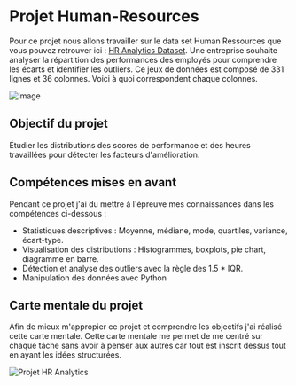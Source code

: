 # Projet Human-Resources
Pour ce projet nous allons travailler sur le data set Human Ressources que vous pouvez retrouver ici : <a href=https://www.kaggle.com/datasets/rhuebner/human-resources-data-set>HR Analytics Dataset</a>.
 Une entreprise souhaite analyser la répartition des performances des employés pour comprendre les écarts et identifier les outliers.
 Ce jeux de données est composé de 331 lignes et 36 colonnes. Voici à quoi correspondent chaque colonnes.
 
 ![image](https://github.com/user-attachments/assets/1229229c-b289-46c4-844e-a3993e232b32)


## Objectif du projet
Étudier les distributions des scores de performance et des heures travaillées pour détecter les facteurs d'amélioration.

## Compétences mises en avant
Pendant ce projet j'ai du mettre à l'épreuve mes connaissances dans les compétences ci-dessous :
   - Statistiques descriptives : Moyenne, médiane, mode, quartiles, variance, écart-type.
   - Visualisation des distributions : Histogrammes, boxplots, pie chart, diagramme en barre.
   - Détection et analyse des outliers avec la règle des 1.5 * IQR.
   -  Manipulation des données avec Python

## Carte mentale du projet
Afin de mieux m'appropier ce projet et comprendre les objectifs j'ai réalisé cette carte mentale.
Cette carte mentale me permet de me centré sur chaque tâche sans avoir à penser aux autres car tout est inscrit dessus tout en ayant les idées structurées.

![Projet HR Analytics](https://github.com/user-attachments/assets/50513a5a-fc02-4682-98fd-27113899d62c)
